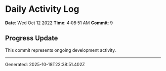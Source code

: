 # Daily Activity Log

**Date**: Wed Oct 12 2022
**Time**: 4:08:51 AM
**Commit**: 9

## Progress Update

This commit represents ongoing development activity.

---
Generated: 2025-10-18T22:38:51.402Z
